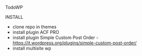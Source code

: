 TodoWP

INSTALL

- clone repo in themes
- install plugin ACF PRO
- install plugin Simple Custom Post Order - https://it.wordpress.org/plugins/simple-custom-post-order/
- install multisite wp